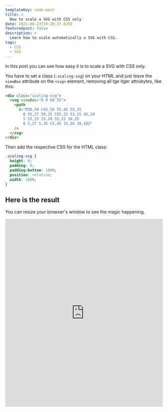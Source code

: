 ```yaml
---
templateKey: code-post
title: >
  How to scale a SVG with CSS only
date: 2021-08-23T19:28:37.629Z
featuredpost: false
description: >
  Learn how to scale automatically a SVG with CSS.
tags:
  - CSS
  - SVG
---
```


In this post you can see how easy it is to scale a SVG with CSS only.

You have to set a class (`.scaling-svg`) on your HTML and just leave the `viewBox` attribute on the `<svg>` element, removing all tge itger attrubytes, like this:

```html
<div class="scaling-svg">
  <svg viewBox="0 0 60 55">
    <path
      d="M30,50 C45,50 55,45 55,35
        Q 55,27 50,25 C55,22 53,15 45,20
        S 23,25 15,20 S5,22 10,25
        Q 5,27 5,35 C5,45 15,50 30,50Z"
    />
  </svg>
</div>
```

Then add the respective CSS for the HTML class:

```css
.scaling-svg {
  height: 0;
  padding: 0;
  padding-bottom: 100%;
  position: relative;
  width: 100%;
}
```

## Here is the result

You can resize your browser's window to see the magic happening.

<iframe src="https://codepen.io/ositaka/full/MWmwWeP" frameborder="0" allowfullscreen="false" width="100%" height="600px"></iframe>
